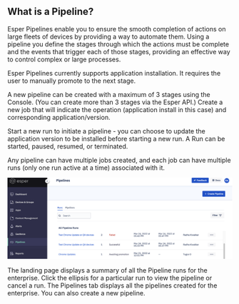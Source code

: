 ## What is a Pipeline?

Esper Pipelines enable you to ensure the smooth completion of actions on large fleets of devices by providing a way to automate them. Using a pipeline you define the stages through which the actions must be complete and the events that trigger each of those stages, providing an effective way to control complex or large processes.

Esper Pipelines currently supports application installation. It requires the user to manually promote to the next stage.

A new pipeline can be created with a maximum of 3 stages using the Console. (You can create more than 3 stages via the Esper API.) Create a new job that will indicate the operation (application install in this case) and corresponding application/version.

Start a new run to initiate a pipeline - you can choose to update the application version to be installed before starting a new run. A Run can be started, paused, resumed, or terminated.

Any pipeline can have multiple jobs created, and each job can have multiple runs (only one run active at a time) associated with it.

![pipeline main screen](./image/Pipeline-main.png)

The landing page displays a summary of all the Pipeline runs for the enterprise. Click the ellipsis for a particular run to view the pipeline or cancel a run. The Pipelines tab displays all the pipelines created for the enterprise. You can also create a new pipeline.
